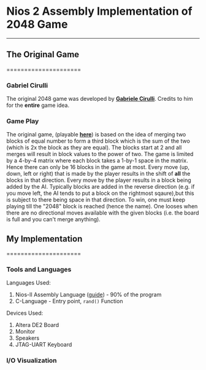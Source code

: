 
# Nios 2 Assembly Implementation of 2048 Game
----------------------------------------------
## The Original Game
=====================
### Gabriel Cirulli 
The original 2048 game was developed by [**Gabriele Cirulli**](<http://gabrielecirulli.com>). Credits to him for the **entire** game idea.
### Game Play
The original game, (playable [**here**](<http://gabrielecirulli.github.io/2048/>)) is based on the idea of merging two blocks of equal number to form a third block which is the sum of the two (which is 2x the block as they are equal). The blocks start at 2 and all merges will result in block values to the power of two. The game is limited by a 4-by-4 matrix where each block takes a 1-by-1 space in the matrix. Hence there can only be 16 blocks in the game at most. Every move (up, down, left or right) that is made by the player results in the shift of **all** the blocks in that direction. Every move by the player results in a block being added by the AI. Typically blocks are added in the reverse direction (e.g. if you move left, the AI tends to put a block on the rightmost sqaure),but this is subject to there being space in that direction. To win, one must keep playing till the "2048" block is reached (hence the name). One looses when there are no directional moves available with the given blocks (i.e. the board is full and you can't merge anything).

## My Implementation
=====================
### Tools and Languages
Languages Used:

1. Nios-II Assembly Language ([guide](https://www.altera.com/en_US/pdfs/literature/hb/nios2/n2cpu_nii51017.pdf)) - 90% of the program
2. C-Language - Entry point, `rand()` Function

Devices Used: 

1. Altera DE2 Board
2. Monitor
3. Speakers
4. JTAG-UART Keyboard

### I/O Visualization



